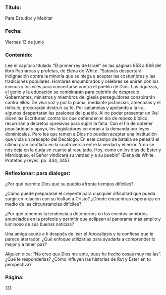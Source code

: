 ### Título:

Para Estudiar y Meditar

### Fecha:

Viernes 13 de junio

### Contenido:

Lee el capítulo titulado “El primer rey de Israel” en las páginas 653 a 668 del libro
Patriarcas y profetas, de Elena de White. “Satanás despertará indignación contra la
minoría que se niega a aceptar las costumbres y las tradiciones populares. Hombres encumbrados y célebres
se unirán con los inicuos y los viles para concertarse contra el pueblo de Dios.
Las riquezas, el genio y la educación se combinarán para cubrirlo de desprecio.
Gobernantes, ministros y miembros de iglesia perseguidores conspirarán contra
ellos. De viva voz y por la pluma, mediante jactancias, amenazas y el ridículo,
procurarán destruir su fe. Por calumnias y apelando a la ira, algunos despertarán
las pasiones del pueblo. Al no poder presentar un ‘Así dicen las Escrituras’ contra
los que defienden el día de reposo bíblico, recurrirán a decretos opresivos para
suplir la falta. Con el fin de obtener popularidad y apoyo, los legisladores ce­
derán a la demanda por leyes dominicales. Pero los que temen a Dios no pueden
aceptar una institución que viola un precepto del Decálogo. En este campo de
batalla se peleará el último gran conflicto en la controversia entre la verdad y
el error. Y no se nos deja en la duda en cuanto al resultado. Hoy, como en los
días de Ester y Mardoqueo, el Señor vindicará su verdad y a su pueblo” (Elena
de White, Profetas y reyes, pp. 444, 445).

### Reflexionar: para dialogar:

¿Por qué permite Dios que su pueblo afronte tiempos difíciles?

¿Cómo puede prepararse el creyente para cualquier dificultad que pueda
surgir en relación con su lealtad a Cristo? ¿Dónde encuentras esperanza
en medio de las circunstancias difíciles?

¿Por qué tenemos la tendencia a detenernos en los eventos sombríos
anunciados en la profecía y permitir que eclipsen el panorama más
amplio y luminoso de sus buenas noticias?

Una amiga acude a ti después de leer el Apocalipsis y te confiesa que le
parece aterrador. ¿Qué enfoque utilizarías para ayudarla a comprender­
lo mejor y a tener paz?

Alguien dice: “No creo que Dios me ame, pues he hecho cosas muy ma­
las”. ¿Qué le responderías? ¿Cómo influyen las historias de Rut y Ester
en tu perspectiva?

### Página:

131
